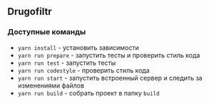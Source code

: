 ## Drugofiltr

### Доступные команды

- `yarn install` - установить зависимости
- `yarn run prepare` - запустить тесты и проверить стиль кода
- `yarn run test` - запустить тесты
- `yarn run codestyle` - проверить стиль кода
- `yarn run start` - запустить встроенный сервер и следить за изменениями файлов
- `yarn run build` - собрать проект в папку `build`
